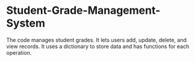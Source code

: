 # Student-Grade-Management-System
The code manages student grades. It lets users add, update, delete, and view records. It uses a dictionary to store data and has functions for each operation.
